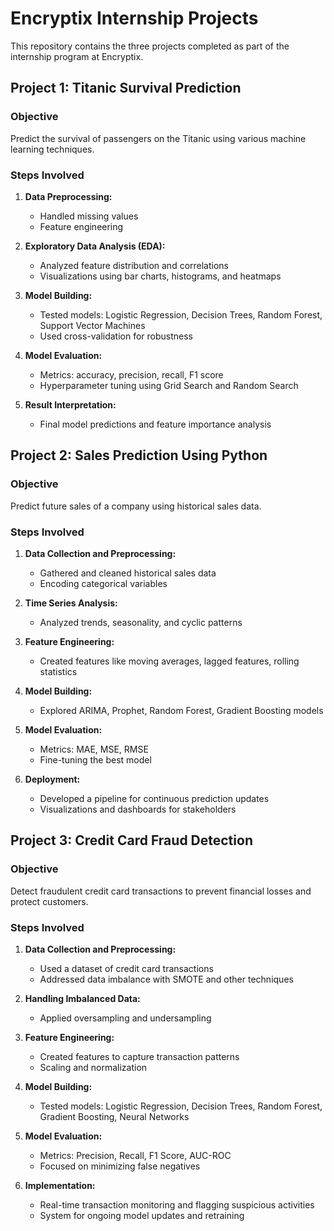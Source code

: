 # Encryptix Internship Projects

This repository contains the three projects completed as part of the internship program at Encryptix.

## Project 1: Titanic Survival Prediction

### Objective
Predict the survival of passengers on the Titanic using various machine learning techniques.

### Steps Involved
1. **Data Preprocessing:**
   - Handled missing values
   - Feature engineering

2. **Exploratory Data Analysis (EDA):**
   - Analyzed feature distribution and correlations
   - Visualizations using bar charts, histograms, and heatmaps

3. **Model Building:**
   - Tested models: Logistic Regression, Decision Trees, Random Forest, Support Vector Machines
   - Used cross-validation for robustness

4. **Model Evaluation:**
   - Metrics: accuracy, precision, recall, F1 score
   - Hyperparameter tuning using Grid Search and Random Search

5. **Result Interpretation:**
   - Final model predictions and feature importance analysis

## Project 2: Sales Prediction Using Python

### Objective
Predict future sales of a company using historical sales data.

### Steps Involved
1. **Data Collection and Preprocessing:**
   - Gathered and cleaned historical sales data
   - Encoding categorical variables

2. **Time Series Analysis:**
   - Analyzed trends, seasonality, and cyclic patterns

3. **Feature Engineering:**
   - Created features like moving averages, lagged features, rolling statistics

4. **Model Building:**
   - Explored ARIMA, Prophet, Random Forest, Gradient Boosting models

5. **Model Evaluation:**
   - Metrics: MAE, MSE, RMSE
   - Fine-tuning the best model

6. **Deployment:**
   - Developed a pipeline for continuous prediction updates
   - Visualizations and dashboards for stakeholders

## Project 3: Credit Card Fraud Detection

### Objective
Detect fraudulent credit card transactions to prevent financial losses and protect customers.

### Steps Involved
1. **Data Collection and Preprocessing:**
   - Used a dataset of credit card transactions
   - Addressed data imbalance with SMOTE and other techniques

2. **Handling Imbalanced Data:**
   - Applied oversampling and undersampling

3. **Feature Engineering:**
   - Created features to capture transaction patterns
   - Scaling and normalization

4. **Model Building:**
   - Tested models: Logistic Regression, Decision Trees, Random Forest, Gradient Boosting, Neural Networks

5. **Model Evaluation:**
   - Metrics: Precision, Recall, F1 Score, AUC-ROC
   - Focused on minimizing false negatives

6. **Implementation:**
   - Real-time transaction monitoring and flagging suspicious activities
   - System for ongoing model updates and retraining
